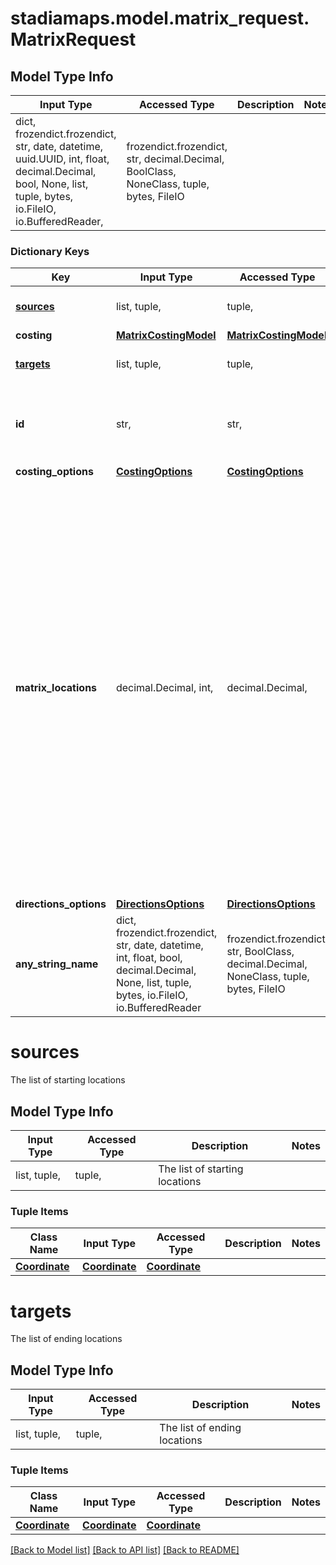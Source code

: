 # stadiamaps.model.matrix_request.MatrixRequest

## Model Type Info
Input Type | Accessed Type | Description | Notes
------------ | ------------- | ------------- | -------------
dict, frozendict.frozendict, str, date, datetime, uuid.UUID, int, float, decimal.Decimal, bool, None, list, tuple, bytes, io.FileIO, io.BufferedReader,  | frozendict.frozendict, str, decimal.Decimal, BoolClass, NoneClass, tuple, bytes, FileIO |  | 

### Dictionary Keys
Key | Input Type | Accessed Type | Description | Notes
------------ | ------------- | ------------- | ------------- | -------------
**[sources](#sources)** | list, tuple,  | tuple,  | The list of starting locations | 
**costing** | [**MatrixCostingModel**](MatrixCostingModel.md) | [**MatrixCostingModel**](MatrixCostingModel.md) |  | 
**[targets](#targets)** | list, tuple,  | tuple,  | The list of ending locations | 
**id** | str,  | str,  | An identifier to disambiguate requests (echoed by the server). | [optional] 
**costing_options** | [**CostingOptions**](CostingOptions.md) | [**CostingOptions**](CostingOptions.md) |  | [optional] 
**matrix_locations** | decimal.Decimal, int,  | decimal.Decimal,  | Only applicable to one-to-many or many-to-one requests. This defaults to all locations. When specified explicitly, this option allows a partial result to be returned. This is basically equivalent to \&quot;find the closest/best locations out of the full set.\&quot; This can have a dramatic improvement for large requests. | [optional] 
**directions_options** | [**DirectionsOptions**](DirectionsOptions.md) | [**DirectionsOptions**](DirectionsOptions.md) |  | [optional] 
**any_string_name** | dict, frozendict.frozendict, str, date, datetime, int, float, bool, decimal.Decimal, None, list, tuple, bytes, io.FileIO, io.BufferedReader | frozendict.frozendict, str, BoolClass, decimal.Decimal, NoneClass, tuple, bytes, FileIO | any string name can be used but the value must be the correct type | [optional]

# sources

The list of starting locations

## Model Type Info
Input Type | Accessed Type | Description | Notes
------------ | ------------- | ------------- | -------------
list, tuple,  | tuple,  | The list of starting locations | 

### Tuple Items
Class Name | Input Type | Accessed Type | Description | Notes
------------- | ------------- | ------------- | ------------- | -------------
[**Coordinate**](Coordinate.md) | [**Coordinate**](Coordinate.md) | [**Coordinate**](Coordinate.md) |  | 

# targets

The list of ending locations

## Model Type Info
Input Type | Accessed Type | Description | Notes
------------ | ------------- | ------------- | -------------
list, tuple,  | tuple,  | The list of ending locations | 

### Tuple Items
Class Name | Input Type | Accessed Type | Description | Notes
------------- | ------------- | ------------- | ------------- | -------------
[**Coordinate**](Coordinate.md) | [**Coordinate**](Coordinate.md) | [**Coordinate**](Coordinate.md) |  | 

[[Back to Model list]](../../README.md#documentation-for-models) [[Back to API list]](../../README.md#documentation-for-api-endpoints) [[Back to README]](../../README.md)

